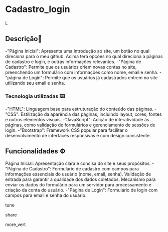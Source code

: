 # Cadastro_login

L

## Descrição📝
-"Página Inicial": Apresenta uma introdução ao site, um botão no qual direciona para o meu github. Acima terá opções no qual direciona a  páginas de cadastro e login, e outras informações relevantes.
-"Página de Cadastro": Permite que os usuários criem novas contas no site, preenchendo um formulário com informações como nome, email e senha.
-"página de Login": Permite que os usuários já cadastrados entrem no site utilizando seu email e senha.

### Tecnologia utilizadas ⌨️ 
-"HTML": Linguagem base para estruturação do conteúdo das páginas.
-"CSS": Estilização da aparência das páginas, incluindo layout, cores, fontes e outros elementos visuais.
-"JavaScript": Adição de interatividade às páginas, como validação de formulários e gerenciamento de sessões de login.
-"Bootstrap": Framework CSS popular para facilitar o desenvolvimento de interfaces responsivas e com design consistente.

## Funcionalidades ⚙️
Página Inicial:
Apresentação clara e concisa do site e seus propósitos.
-"Página de Cadastro":
Formulário de cadastro com campos para informações essenciais do usuário (nome, email, senha).
Validação de entrada para garantir a qualidade dos dados coletados.
Mecanismo para enviar os dados do formulário para um servidor para processamento e criação da conta do usuário.
-"Página de Login":
Formulário de login com campos para email e senha do usuário.



tune

share


more_vert
